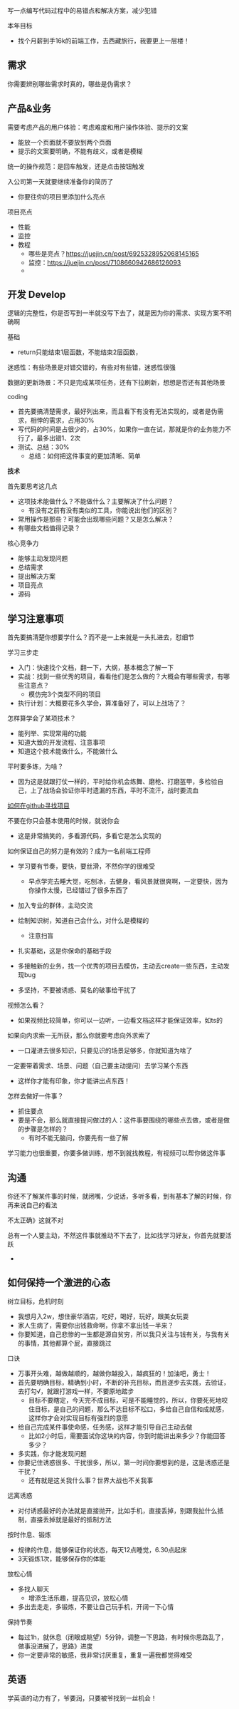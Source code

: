 写一点编写代码过程中的易错点和解决方案，减少犯错

本年目标

- 找个月薪到手16k的前端工作，去西藏旅行，我要更上一层楼！

## 需求

你需要辨别哪些需求时真的，哪些是伪需求？

## 产品&业务



需要考虑产品的用户体验：考虑难度和用户操作体验、提示的文案

- 能放一个页面就不要放到两个页面
- 提示的文案要明确，不能有歧义，或者是模糊

统一的操作规范：是回车触发，还是点击按钮触发

入公司第一天就要继续准备你的简历了

- 你要往你的项目里添加什么亮点

项目亮点

- 性能
- 监控
- 教程
  - 哪些是亮点？https://juejin.cn/post/6925328952068145165
  - 监控：https://juejin.cn/post/7108660942686126093
  - 

## 开发 Develop

逻辑的完整性，你是否写到一半就没写下去了，就是因为你的需求、实现方案不明确啊

基础

- return只能结束1层函数，不能结束2层函数，

迷惑性：有些场景是对错交错的，有些对有些错，迷惑性很强

数据的更新场景：不只是完成某项任务，还有下拉刷新，想想是否还有其他场景

coding

- 首先要搞清楚需求，最好列出来，而且看下有没有无法实现的，或者是伪需求，相悖的需求，占用30%
- 写代码的时间是占很少的，占30%，如果你一直在试，那就是你的业务能力不行了，最多出错1、2次
- 测试、总结：30%
  - 总结：如何把这件事变的更加清晰、简单

**技术**

首先要思考这几点

- 这项技术能做什么？不能做什么？主要解决了什么问题？
  - 有没有之前有没有类似的工具，你能说出他们的区别？
- 常用操作是那些？可能会出现哪些问题？又是怎么解决？
- 有哪些文档值得记录？

核心竞争力

- 能够主动发现问题
- 总结需求
- 提出解决方案
- 项目亮点
- 源码



## 学习注意事项

首先要搞清楚你想要学什么？而不是一上来就是一头扎进去，怼细节

学习三步走

- 入门：快速找个文档，翻一下，大纲，基本概念了解一下
- 实战：找到一些优秀的项目，看看他们是怎么做的？大概会有哪些需求，有哪些注意点？
  - 模仿完3个类型不同的项目
- 执行计划：大概要花多久学会，算准备好了，可以上战场了？

怎样算学会了某项技术？

- 能列举、实现常用的功能
- 知道大致的开发流程、注意事项
- 知道这个技术能做什么，不能做什么

平时要多练，为啥？

- 因为这是就跟打仗一样的，平时给你机会练舞、磨枪、打磨盔甲，多检验自己，上了战场会验证你平时遗漏的东西，平时不流汗，战时要流血



[如何在github寻找项目](https://juejin.cn/post/6937908330362994702)

不要在你只会基本使用的时候，就说你会

- 这是非常搞笑的，多看源代码，多看它是怎么实现的

如何保证自己的努力是有效的？成为一名前端工程师

- 学习要有节奏，要快，要丝滑，不然你学的很难受
  - 早点学完去睡大觉，吃刨冰，去健身，看风景就很爽啊，一定要快，因为你操作太慢，已经错过了很多东西了
- 加入专业的群体，主动交流
- 绘制知识树，知道自己会什么，对什么是模糊的
  - 注意扫盲

- 扎实基础，这是你保命的基础手段
- 多接触新的业务，找一个优秀的项目去模仿，主动去create一些东西，主动发现bug
- 多坚持，不要被诱惑、莫名的破事给干扰了

视频怎么看？

- 如果视频比较简单，你可以一边听，一边看文档这样才能保证效率，如ts的

如果向内求索一无所获，那么你就要考虑向外求索了

- 一口灌进去很多知识，只要见识的场景足够多，你就知道为啥了

一定要带着需求、场景、问题（自己要主动提问）去学习某个东西

- 这样你才能有印象，你才能讲出点东西！

怎样去做好一件事？

- 抓住要点
- 要是不会，那么就直接提问做过的人：这件事要围绕的哪些点去做，或者是做的步骤是怎样的？
  - 有时不能无脑问，你要先有一些了解

学习能力也很重要，你要多做训练，想不到就找教程，有视频可以帮你做这件事



## 沟通

你还不了解某件事的时候，就闭嘴，少说话，多听多看，到有基本了解的时候，你再来说自己的看法

不太正确》这就不对

总有一个人要主动，不然这件事就推动不下去了，比如找学习好友，你首先就要活跃

- 

## 如何保持一个激进的心态

树立目标，危机时刻

- 我想月入2w，想住豪华酒店，吃好，喝好，玩好，跟美女玩耍
- 家人生病了，需要你出钱救命啊，你拿不拿出钱一半来？
- 你要知道，自己悲惨的一生都是源自贫穷，所以我只关注与钱有关，与我有关的事情，其他都算个屁，直接跳过

口诀

- 万事开头难，越做越顺的，越做你越投入，越疯狂的！加油吧，勇士！
- 首先要明确目标，精确到小时，不断的补充目标，而且逐步去实践，去验证，去打勾√，就跟打游戏一样，不要原地踏步
  - 目标不要瞎定，今天完不成目标，可是不能睡觉的，所以，你要死死地咬住目标，是自己的问题，那么不达目标不松口，多给自己自信和成就感，这样你才会对实现目标有强烈的意愿
- 给自己完成某件事使命感，任务感，这样才能引导自己主动去做
  - 比如2小时后，需要面试你这块的内容，你到时能讲出来多少？你能回答多少？
- 多实践，你才能发现问题
- 你要记住诱惑很多、干扰很多，所以，第一时间你要想到的是，这是诱惑还是干扰？
  - 还有就是这关我什么事？世界大战也不关我事

远离诱惑

- 对付诱惑最好的办法就是直接抛开，比如手机，直接丢掉，别跟我扯什么抵制，直接丢掉就是最好的抵制方法

按时作息、锻炼

- 规律的作息，能够保证你的状态，每天12点睡觉，6.30点起床
- 3天锻炼1次，能够保存你的体能

放松心情

- 多找人聊天
  - 增添生活乐趣，提高见识，放松心情
- 多出去走走，多锻炼，不要让自己玩手机，开阔一下心情

保持节奏

- 每过1h，就休息（闭眼或眺望）5分钟，调整一下思路，有时候你思路乱了，做事没进展了，思路》进度
- 你一定要非常的敏感，我非常讨厌重复，重复一遍我都觉得难受

## 英语

学英语的动力有了，爷要润，只要被爷找到一丝机会！




